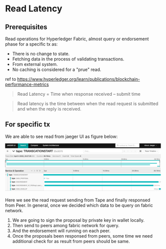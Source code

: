 # Read Latency

## Prerequisites
Read operations for Hyperledger Fabric, almost query or endorsement phase for a specific tx as:
- There is no change to state.
- Fetching data in the process of validating transactions.
- From external system.
- No caching is considered for a "prue" read.

ref to https://www.hyperledger.org/learn/publications/blockchain-performance-metrics

> Read Latency = Time when response received – submit time

> Read latency is the time between when the read request is submitted and when the reply is received.

## For specific tx
We are able to see read from jaeger UI as figure below:

![Show Read Latency for specific tx](../images/ReadLatency.png "Show Read Latency for specific tx")

Here we see the read request sending from Tape and finally responsed from Peer.
In general, once we decided which data to be query on fabric network.
1. We are going to sign the proposal by private key in wallet locally.
1. Then send to peers among fabric network for query.
1. And the endorsement will running on each peer.
1. Once the proposals been responsed from peers, some time we need additional check for as result from peers should be same.

